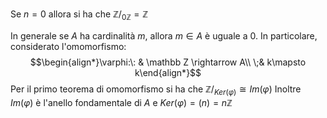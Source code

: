 Se $n = 0$ allora si ha che $\mathbb Z/_{0\mathbb Z} = \mathbb Z$

In generale se $A$ ha cardinalità $m$, allora $m \in A$ è uguale a 0. In particolare, considerato l'omomorfismo: $$\begin{align*}\varphi:\: & \mathbb Z \rightarrow A\\ \;& k\mapsto k\end{align*}$$
Per il primo teorema di omomorfismo si ha che $\mathbb Z/_{Ker(\varphi)} \cong Im(\varphi)$ 
Inoltre $Im(\varphi)$ è l'anello fondamentale di $A$ e $Ker(\varphi) = (n) = n \mathbb Z$